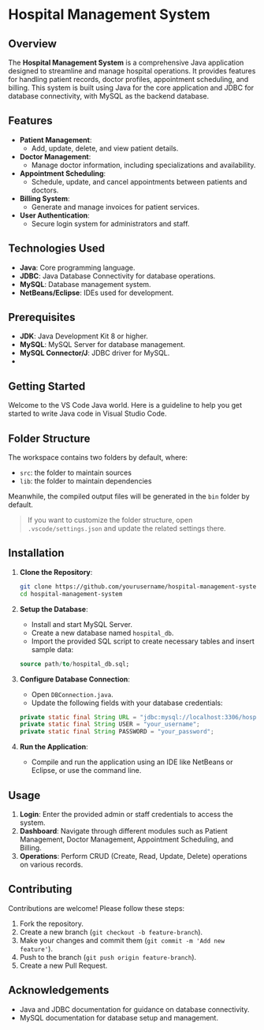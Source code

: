 

# Hospital Management System

## Overview
The **Hospital Management System** is a comprehensive Java application designed to streamline and manage hospital operations. It provides features for handling patient records, doctor profiles, appointment scheduling, and billing. This system is built using Java for the core application and JDBC for database connectivity, with MySQL as the backend database.

## Features
- **Patient Management**: 
  - Add, update, delete, and view patient details.
- **Doctor Management**: 
  - Manage doctor information, including specializations and availability.
- **Appointment Scheduling**: 
  - Schedule, update, and cancel appointments between patients and doctors.
- **Billing System**: 
  - Generate and manage invoices for patient services.
- **User Authentication**: 
  - Secure login system for administrators and staff.

## Technologies Used
- **Java**: Core programming language.
- **JDBC**: Java Database Connectivity for database operations.
- **MySQL**: Database management system.
- **NetBeans/Eclipse**: IDEs used for development.

## Prerequisites
- **JDK**: Java Development Kit 8 or higher.
- **MySQL**: MySQL Server for database management.
- **MySQL Connector/J**: JDBC driver for MySQL.
- 
## Getting Started

Welcome to the VS Code Java world. Here is a guideline to help you get started to write Java code in Visual Studio Code.

## Folder Structure

The workspace contains two folders by default, where:

- `src`: the folder to maintain sources
- `lib`: the folder to maintain dependencies

Meanwhile, the compiled output files will be generated in the `bin` folder by default.

> If you want to customize the folder structure, open `.vscode/settings.json` and update the related settings there.
## Installation
1. **Clone the Repository**:
   ```sh
   git clone https://github.com/yourusername/hospital-management-system.git
   cd hospital-management-system
   ```

2. **Setup the Database**:
   - Install and start MySQL Server.
   - Create a new database named `hospital_db`.
   - Import the provided SQL script to create necessary tables and insert sample data:
   ```sql
   source path/to/hospital_db.sql;
   ```

3. **Configure Database Connection**:
   - Open `DBConnection.java`.
   - Update the following fields with your database credentials:
   ```java
   private static final String URL = "jdbc:mysql://localhost:3306/hospital_db";
   private static final String USER = "your_username";
   private static final String PASSWORD = "your_password";
   ```

4. **Run the Application**:
   - Compile and run the application using an IDE like NetBeans or Eclipse, or use the command line.

## Usage
1. **Login**: Enter the provided admin or staff credentials to access the system.
2. **Dashboard**: Navigate through different modules such as Patient Management, Doctor Management, Appointment Scheduling, and Billing.
3. **Operations**: Perform CRUD (Create, Read, Update, Delete) operations on various records.

## Contributing
Contributions are welcome! Please follow these steps:
1. Fork the repository.
2. Create a new branch (`git checkout -b feature-branch`).
3. Make your changes and commit them (`git commit -m 'Add new feature'`).
4. Push to the branch (`git push origin feature-branch`).
5. Create a new Pull Request.

## Acknowledgements
- Java and JDBC documentation for guidance on database connectivity.
- MySQL documentation for database setup and management.


